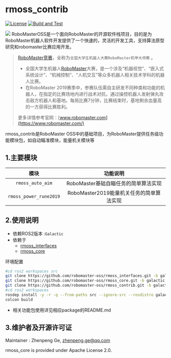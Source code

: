 # rmoss_contrib

[![License](https://img.shields.io/badge/License-Apache%202.0-blue.svg)](https://opensource.org/licenses/Apache-2.0)
[![Build and Test](https://github.com/robomaster-oss/rmoss_contrib/actions/workflows/ci.yml/badge.svg?branch=galactic)](https://github.com/robomaster-oss/rmoss_contrib/actions/workflows/ci.yml)

![](rmoss_bg.png)
RoboMasterOSS是一个面向RoboMaster的开源软件栈项目，目的是为RoboMaster机器人软件开发提供了一个快速的，灵活的开发工具，支持算法原型研究和robomaster比赛应用开发。

> [RoboMaster竞赛](https://www.robomaster.com/)，全称为`全国大学生机器人大赛RoboMaster机甲大师赛` 。
>
> - 全国大学生机器人[RoboMaster](https://www.robomaster.com/)大赛，是一个涉及“机器视觉”、“嵌入式系统设计”、“机械控制”、“人机交互”等众多机器人相关技术学科的机器人比赛。
> - 在RoboMaster 2019赛季中，参赛队伍需自主研发不同种类和功能的机器人，在指定的比赛场地内进行战术对抗，通过操控机器人发射弹丸攻击敌方机器人和基地。每局比赛7分钟，比赛结束时，基地剩余血量高的一方获得比赛胜利。
>
> 更多详情参考官网：[www.robomaster.com](https://www.robomaster.com/)

rmoss_contrib是RoboMaster OSS中的基础项目，为RoboMaster提供任务级功能模块包，如自动瞄准模块，能量机关模块等


## 1.主要模块

|        模块         |                 功能说明                 |
| :-----------------: | :--------------------------------------: |
|    `rmoss_auto_aim`    |   RoboMaster基础自瞄任务的简单算法实现   |
| `rmoss_power_rune2019` | RoboMaster2019能量机关任务的简单算法实现 |

## 2.使用说明

* 依赖ROS2版本 :`Galactic`
* 依赖于
  * [rmoss_interfaces](https://github.com/robomaster-oss/rmoss_interfaces)
  * [rmoss_core](https://github.com/robomaster-oss/rmoss_core)

环境配置

```bash
#cd ros2 workspaces src
git clone https://github.com/robomaster-oss/rmoss_interfaces.git -b galactic
git clone https://github.com/robomaster-oss/rmoss_core.git -b galactic
git clone https://github.com/robomaster-oss/rmoss_contrib.git -b galactic
#cd ros2 workspaces
rosdep install -y -r -q --from-paths src --ignore-src --rosdistro galactic
colcon build
```

* 相关功能包使用详见相应package的README.md

## 3.维护者及开源许可证

Maintainer : Zhenpeng Ge,  zhenpeng.ge@qq.com

rmoss_core is provided under Apache License 2.0.

